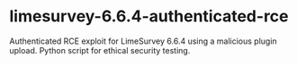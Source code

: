 # limesurvey-6.6.4-authenticated-rce
Authenticated RCE exploit for LimeSurvey 6.6.4 using a malicious plugin upload. Python script for ethical security testing.
